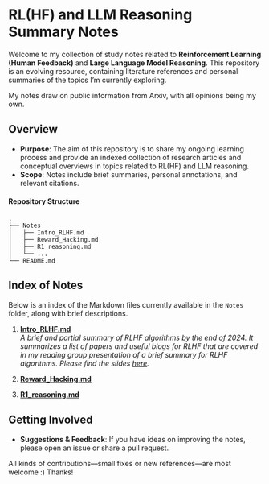 # RL(HF) and LLM Reasoning Summary Notes

Welcome to my collection of study notes related to **Reinforcement Learning (Human Feedback)** and **Large Language Model Reasoning**. This repository is an evolving resource, containing literature references and personal summaries of the topics I’m currently exploring. 

My notes draw on public information from Arxiv, with all opinions being my own.


## Overview

- **Purpose**: The aim of this repository is to share my ongoing learning process and provide an indexed collection of research articles and conceptual overviews in topics related to RL(HF) and LLM reasoning.
- **Scope**: Notes include brief summaries, personal annotations, and relevant citations.


#### Repository Structure
```
.
├── Notes
│   ├── Intro_RLHF.md
│   ├── Reward_Hacking.md
│   ├── R1_reasoning.md
│   └── ...
└── README.md

```

## Index of Notes

Below is an index of the Markdown files currently available in the `Notes` folder, along with brief descriptions.

1. **[Intro_RLHF.md](Notes/Intro_RLHF.md)**  
   *A brief and partial summary of RLHF algorithms by the end of 2024. It summarizes a list of papers and useful blogs for RLHF that are covered in my reading group presentation of a brief summary for RLHF algorithms. Please find the slides [here](/Slides/Intro_RLHF_Reading_Group.pdf).*

2. **[Reward_Hacking.md](Notes/Reward_Hacking.md)**

3. **[R1_reasoning.md](Notes/R1_reasoning.md)**

## Getting Involved

- **Suggestions & Feedback**: If you have ideas on improving the notes, please open an issue or share a pull request.

All kinds of contributions—small fixes or new references—are most welcome :) Thanks!
